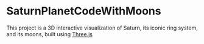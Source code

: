 # SaturnPlanetCodeWithMoons
This project is a 3D interactive visualization of Saturn, its iconic ring system, and its moons, built using [Three.js](https://threejs.org/)
